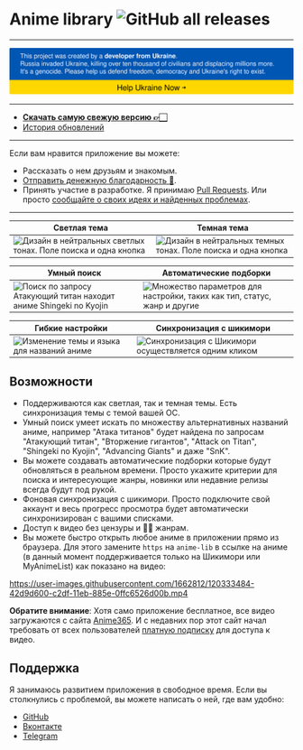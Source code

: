 # Anime library ![GitHub all releases](https://img.shields.io/github/downloads/cawa-93/anime-library/total?label=%D0%92%D1%81%D0%B5%D0%B3%D0%BE%20%D1%81%D0%BA%D0%B0%D1%87%D0%B0%D0%BB%D0%B8)
---

[![Stand With Ukraine](https://raw.githubusercontent.com/vshymanskyy/StandWithUkraine/main/banner-direct-single.svg)](https://stand-with-ukraine.pp.ua)

---
- **[Скачать самую свежую версию 👉🏻](https://github.com/cawa-93/anime-library/releases/latest)**
- [История обновлений](https://github.com/cawa-93/anime-library/releases)

---

Если вам нравится приложение вы можете:
- Рассказать о нем друзьям и знакомым.
- [Отправить денежную благодарность 🎁](https://send.monobank.ua/6SmojkkR9i).
- Принять участие в разработке. Я принимаю [Pull Requests](https://github.com/cawa-93/anime-library/issues?q=is%3Aissue+is%3Aopen+label%3A%22help+wanted%22+). Или просто [сообщайте о своих идеях и найденных проблемах](https://github.com/cawa-93/anime-library#поддержка).


---

Светлая тема | Темная тема
--- | ---
![Дизайн в нейтральных светлых тонах. Поле поиска и одна кнопка](https://user-images.githubusercontent.com/1662812/138271729-b6004bd9-f8cb-4d92-a0ef-784c7694108d.png) | ![Дизайн в нейтральных темных тонах. Поле поиска и одна кнопка](https://user-images.githubusercontent.com/1662812/138271791-7d1b32ec-c989-4f9c-bddf-86a89177b075.png)


Умный поиск | Автоматические подборки
--- | ---
![Поиск по запросу Атакующий титан находит аниме Shingeki no Kyojin](https://user-images.githubusercontent.com/1662812/138271883-dbf360fd-244d-4bf3-a546-21554337ce18.png) | ![Множество параметров для настройки, таких как тип, статус, жанр и другие](https://user-images.githubusercontent.com/1662812/138271926-4f0b2bc8-8acc-44bc-9c15-0f3c501363ef.png)

Гибкие настройки | Синхронизация с шикимори
--- | ---
![Изменение темы и языка для названий аниме](https://user-images.githubusercontent.com/1662812/138272119-40405411-20fd-4c4d-b81f-c0aa80d4c903.png) | ![Синхронизация с Шикимори осуществляется одним кликом](https://user-images.githubusercontent.com/1662812/138272147-a7b2a25f-f9d7-4752-a4c1-cb17dc3b8c29.png)

## Возможности
- Поддерживаются как светлая, так и темная темы. Есть синхронизация темы с темой вашей ОС.
- Умный поиск умеет искать по множеству альтернативных названий аниме, например "Атака титанов" будет найдена по запросам "Атакующий титан", "Вторжение гигантов", "Attack on Titan", "Shingeki no Kyojin", "Advancing Giants" и даже "SnK".
- Вы можете создавать автоматические подборки которые будут обновляться в реальном времени. Просто укажите критерии для поиска и интересующие жанры, новинки или недавние релизы всегда будут под рукой.
- Фоновая синхронизация с шикимори. Просто подключите свой аккаунт и весь прогресс просмотра будет автоматически синхронизирован с вашими списками.
- Доступ к видео без цензуры и 🔞🍓 жанрам.
- Вы можете быстро открыть любое аниме в приложении прямо из браузера. Для этого замените `https` на `anime-lib` в ссылке на аниме (в данный момент поддерживается только на Шикимори или MyAnimeList) как показано на видео: 

https://user-images.githubusercontent.com/1662812/120333484-42d9d600-c2df-11eb-885e-0ffc6526d00b.mp4

**Обратите внимание**: Хотя само приложение бесплатное, все видео загружаются с сайта [Anime365](https://smotret-anime.online). И с недавних пор этот сайт начал требовать от всех пользователей [платную подписку](https://smotret-anime.online/support/index) для доступа к видео.


## Поддержка
Я занимаюсь развитием приложения в свободное время. Если вы столкнулись с проблемой, вы можете написать о ней, где вам удобно:
* [GitHub][issue]
* [Вконтакте][vk]
* [Telegram][tg]


[issue]: https://github.com/cawa-93/anime-library/issues/new/choose
[tg]: https://t.me/playshikionline
[vk]: https://vk.com/playshikionline
